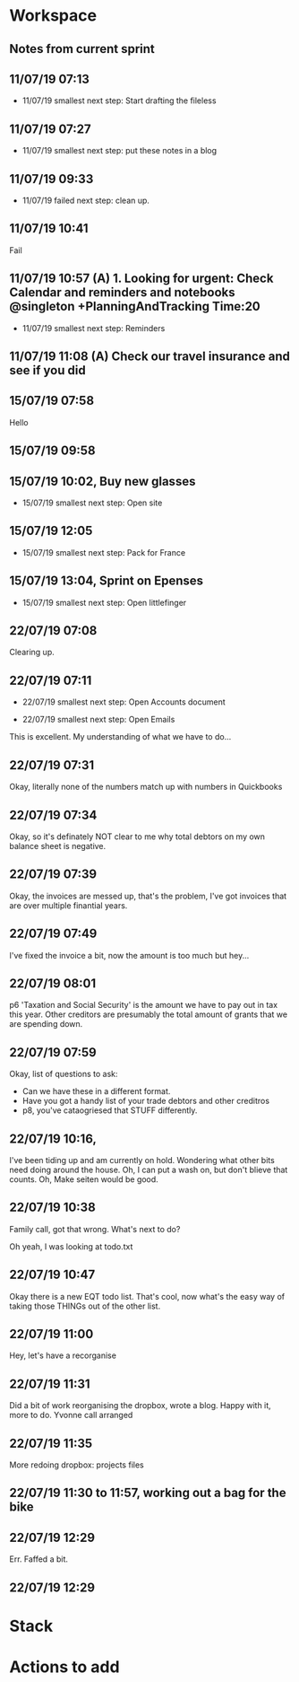 # Workspace 
##  Notes from current sprint 


## 11/07/19 07:13
- 11/07/19 smallest next step:  Start drafting the fileless 

## 11/07/19 07:27 
- 11/07/19 smallest next step:  put these notes in a blog 


## 11/07/19 09:33 
- 11/07/19 failed next step:  clean up.


## 11/07/19 10:41 
Fail

## 11/07/19 10:57 (A) 1. Looking for urgent: Check Calendar and reminders and notebooks  @singleton +PlanningAndTracking Time:20
- 11/07/19 smallest next step:  Reminders 

## 11/07/19 11:08 (A) Check our travel insurance and see if you did  



## 15/07/19 07:58 
Hello 

## 15/07/19 09:58 


## 15/07/19 10:02, Buy new glasses 
- 15/07/19 smallest next step:  Open site 


## 15/07/19 12:05 
- 15/07/19 smallest next step:  Pack for France 



## 15/07/19 13:04, Sprint on Epenses 
- 15/07/19 smallest next step:  Open littlefinger 

## 22/07/19 07:08 
Clearing up. 


## 22/07/19 07:11 
- 22/07/19 smallest next step:  Open Accounts document 

- 22/07/19 smallest next step:  Open Emails 




This is excellent. My understanding of what we have to do...  

## 22/07/19 07:31 
Okay, literally none of the numbers match up with numbers in Quickbooks 

## 22/07/19 07:34 
Okay, so it's definately NOT clear to me why total debtors on my own balance sheet is negative. 

## 22/07/19 07:39 
Okay, the invoices are messed up, that's the problem, I've got invoices that are over multiple finantial years. 

## 22/07/19 07:49 
I've fixed the invoice a bit, now the amount is too much but hey... 

## 22/07/19 08:01 
p6 'Taxation and Social Security' is the amount we have to pay out in tax this year. 
Other creditors are presumably the total amount of grants that we are spending down. 


## 22/07/19 07:59 
Okay, list of questions to ask: 

* Can we have these in a different format. 
* Have you got a handy list of your trade debtors and other creditros 
* p8, you've cataogriesed that STUFF differently. 


## 22/07/19 10:16, 

I've been tiding up and am currently on hold.  Wondering what other bits need doing around the house. Oh, I can put a wash on, but don't blieve that counts.  Oh, Make seiten would be good.  


## 22/07/19 10:38 
Family call, got that wrong. What's next to do?   

Oh yeah, I was looking at todo.txt 

## 22/07/19 10:47 
Okay there is a new EQT todo list. That's cool, now what's the easy way of taking those THINGs out of the other list.  

## 22/07/19 11:00 
Hey, let's have a recorganise 

## 22/07/19 11:31 
Did a bit of work reorganising the dropbox, wrote a blog. Happy with it, more to do. Yvonne call arranged 
 


## 22/07/19 11:35 
More redoing dropbox: projects files 

## 22/07/19 11:30 to 11:57, working out a bag for the bike 

## 22/07/19 12:29 
Err. Faffed a bit. 

## 22/07/19 12:29 


# Stack




# Actions to add 







